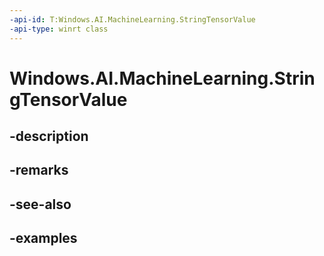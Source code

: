 ```yaml
---
-api-id: T:Windows.AI.MachineLearning.StringTensorValue
-api-type: winrt class
---
```


<!-- Class syntax.
public class StringTensorValue : IFeatureValue, ITensorValue, IClosable
-->

# Windows.AI.MachineLearning.StringTensorValue

## -description

## -remarks

## -see-also

## -examples

